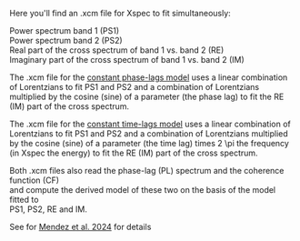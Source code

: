 Here you'll find an .xcm file for Xspec to fit simultaneously:    

Power spectrum band 1 (PS1)    
Power spectrum band 2 (PS2)    
Real part of the cross spectrum of band 1 vs. band 2 (RE)    
Imaginary part of the cross spectrum of band 1 vs. band 2 (IM)    

The .xcm file for the [constant phase-lags model](https://github.com/figante/multi-lorentzian/blob/main/example_constant_phase_lags.xcm) uses a linear combination of Lorentzians 
to fit PS1 and PS2 and a combination of Lorentzians multiplied by the cosine (sine) of a 
parameter (the phase lag) to fit the RE (IM) part of the cross spectrum.    

The .xcm file for the [constant time-lags model](https://github.com/figante/multi-lorentzian/blob/main/example_constant_time_lags.xcm) uses a linear combination of Lorentzians 
to fit PS1 and PS2 and a combination of Lorentzians multiplied by the cosine (sine) of a 
parameter (the time lag) times 2 \pi the frequency (in Xspec the energy) to fit the RE (IM) part of the cross spectrum.    

Both .xcm files also read the phase-lag (PL) spectrum and the coherence function (CF)    
and compute the derived model of these two on the basis of the model fitted to   
PS1, PS2, RE and IM.    

See for [Mendez et al. 2024](https://ui.adsabs.harvard.edu/abs/2024MNRAS.527.9405M/abstract) for details    
